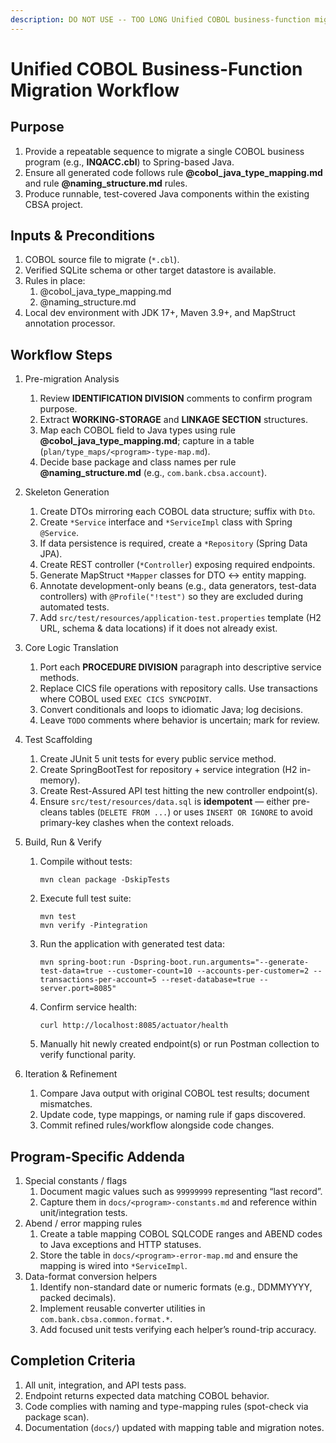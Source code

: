 ```yaml
---
description: DO NOT USE -- TOO LONG Unified COBOL business-function migration workflow
---
```


# Unified COBOL Business-Function Migration Workflow

## Purpose
1. Provide a repeatable sequence to migrate a single COBOL business program (e.g., **INQACC.cbl**) to Spring-based Java.
2. Ensure all generated code follows rule **@cobol_java_type_mapping.md** and rule **@naming_structure.md** rules.
3. Produce runnable, test-covered Java components within the existing CBSA project.

## Inputs & Preconditions
1. COBOL source file to migrate (`*.cbl`).
2. Verified SQLite schema or other target datastore is available.
3. Rules in place:
   1. @cobol_java_type_mapping.md
   2. @naming_structure.md
4. Local dev environment with JDK 17+, Maven 3.9+, and MapStruct annotation processor.

## Workflow Steps

1. Pre-migration Analysis
   1. Review **IDENTIFICATION DIVISION** comments to confirm program purpose.
   2. Extract **WORKING-STORAGE** and **LINKAGE SECTION** structures.
   3. Map each COBOL field to Java types using rule **@cobol_java_type_mapping.md**; capture in a table (`plan/type_maps/<program>-type-map.md`).
   4. Decide base package and class names per rule **@naming_structure.md** (e.g., `com.bank.cbsa.account`).

2. Skeleton Generation
   1. Create DTOs mirroring each COBOL data structure; suffix with `Dto`.
   2. Create `*Service` interface and `*ServiceImpl` class with Spring `@Service`.
   3. If data persistence is required, create a `*Repository` (Spring Data JPA).
   4. Create REST controller (`*Controller`) exposing required endpoints.
   5. Generate MapStruct `*Mapper` classes for DTO ↔ entity mapping.
   6. Annotate development-only beans (e.g., data generators, test-data controllers) with `@Profile("!test")` so they are excluded during automated tests.
   7. Add `src/test/resources/application-test.properties` template (H2 URL, schema & data locations) if it does not already exist.

3. Core Logic Translation
   1. Port each **PROCEDURE DIVISION** paragraph into descriptive service methods.
   2. Replace CICS file operations with repository calls. Use transactions where COBOL used `EXEC CICS SYNCPOINT`.
   3. Convert conditionals and loops to idiomatic Java; log decisions.
   4. Leave `TODO` comments where behavior is uncertain; mark for review.

4. Test Scaffolding
   1. Create JUnit 5 unit tests for every public service method.
   2. Create SpringBootTest for repository + service integration (H2 in-memory).
   3. Create Rest-Assured API test hitting the new controller endpoint(s).
   4. Ensure `src/test/resources/data.sql` is **idempotent** — either pre-cleans tables (`DELETE FROM ...`) or uses `INSERT OR IGNORE` to avoid primary-key clashes when the context reloads.

5. Build, Run & Verify
   1. Compile without tests:

       ```shell
       mvn clean package -DskipTests
       ```

   2. Execute full test suite:

       ```shell
       mvn test
       mvn verify -Pintegration
       ```

   3. Run the application with generated test data:

       ```shell
       mvn spring-boot:run -Dspring-boot.run.arguments="--generate-test-data=true --customer-count=10 --accounts-per-customer=2 --transactions-per-account=5 --reset-database=true --server.port=8085"
       ```

   4. Confirm service health:

       ```shell
       curl http://localhost:8085/actuator/health
       ```

   5. Manually hit newly created endpoint(s) or run Postman collection to verify functional parity.

6. Iteration & Refinement
   1. Compare Java output with original COBOL test results; document mismatches.
   2. Update code, type mappings, or naming rule if gaps discovered.
   3. Commit refined rules/workflow alongside code changes.

## Program-Specific Addenda
1. Special constants / flags  
   1. Document magic values such as `99999999` representing “last record”.  
   2. Capture them in `docs/<program>-constants.md` and reference within unit/integration tests.  
2. Abend / error mapping rules  
   1. Create a table mapping COBOL SQLCODE ranges and ABEND codes to Java exceptions and HTTP statuses.  
   2. Store the table in `docs/<program>-error-map.md` and ensure the mapping is wired into `*ServiceImpl`.  
3. Data-format conversion helpers  
   1. Identify non-standard date or numeric formats (e.g., DDMMYYYY, packed decimals).  
   2. Implement reusable converter utilities in `com.bank.cbsa.common.format.*`.  
   3. Add focused unit tests verifying each helper’s round-trip accuracy.  

## Completion Criteria
1. All unit, integration, and API tests pass.
2. Endpoint returns expected data matching COBOL behavior.
3. Code complies with naming and type-mapping rules (spot-check via package scan).
4. Documentation (`docs/`) updated with mapping table and migration notes.